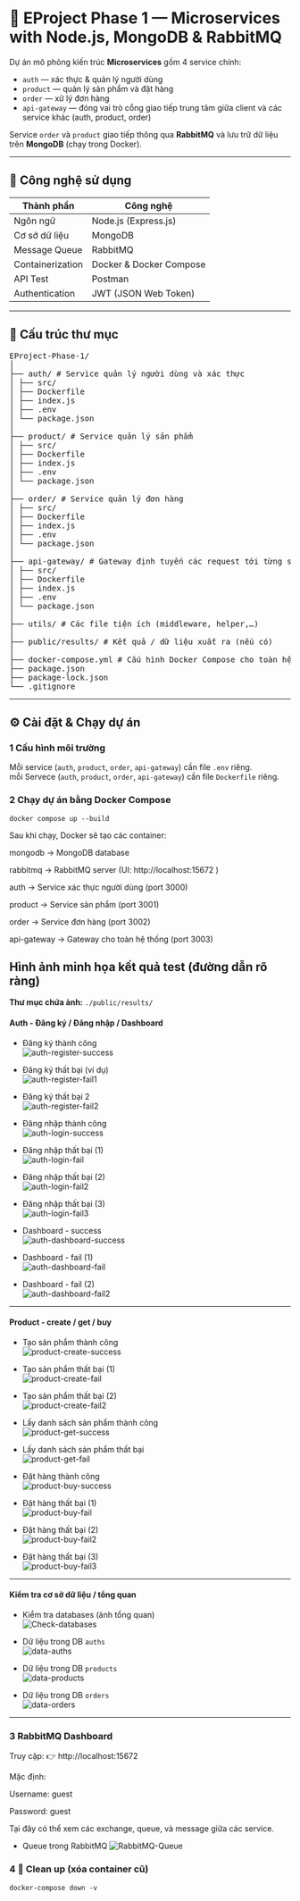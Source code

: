 # 🧩 EProject Phase 1 — Microservices with Node.js, MongoDB & RabbitMQ

Dự án mô phỏng kiến trúc **Microservices** gồm 4 service chính:  
- `auth` — xác thực & quản lý người dùng  
- `product` — quản lý sản phẩm và đặt hàng  
- `order` — xử lý đơn hàng
- `api-gateway` — đóng vai trò cổng giao tiếp trung tâm giữa client và các service khác (auth, product, order)
  
Service `order` và `product` giao tiếp thông qua **RabbitMQ** và lưu trữ dữ liệu trên **MongoDB** (chạy trong Docker).

---

## 🚀 Công nghệ sử dụng

| Thành phần | Công nghệ |
|-------------|------------|
| Ngôn ngữ | Node.js (Express.js) |
| Cơ sở dữ liệu | MongoDB |
| Message Queue | RabbitMQ |
| Containerization | Docker & Docker Compose |
| API Test | Postman |
| Authentication | JWT (JSON Web Token) |

---

## 🧱 Cấu trúc thư mục
<pre>
EProject-Phase-1/
│
├── auth/ # Service quản lý người dùng và xác thực
│ ├── src/
│ ├── Dockerfile
│ ├── index.js
│ ├── .env
│ └── package.json
│
├── product/ # Service quản lý sản phẩm
│ ├── src/
│ ├── Dockerfile
│ ├── index.js
│ ├── .env
│ └── package.json
│
├── order/ # Service quản lý đơn hàng
│ ├── src/
│ ├── Dockerfile
│ ├── index.js
│ ├── .env
│ └── package.json
│
├── api-gateway/ # Gateway định tuyến các request tới từng service
│ ├── src/
│ ├── Dockerfile
│ ├── index.js
│ ├── .env
│ └── package.json
│
├── utils/ # Các file tiện ích (middleware, helper,…)
│
├── public/results/ # Kết quả / dữ liệu xuất ra (nếu có)
│
├── docker-compose.yml # Cấu hình Docker Compose cho toàn hệ thống
├── package.json
├── package-lock.json
└── .gitignore
</pre>

---

## ⚙️ Cài đặt & Chạy dự án

### 1️ Cấu hình môi trường

Mỗi service (`auth`, `product`, `order`, `api-gateway`) cần file `.env` riêng.  
mỗi Servece (`auth`, `product`, `order`, `api-gateway`) cần file `Dockerfile` riêng.

### 2️ Chạy dự án bằng Docker Compose

`docker compose up --build`

Sau khi chạy, Docker sẽ tạo các container:

mongodb → MongoDB database

rabbitmq → RabbitMQ server (UI: http://localhost:15672
)

auth → Service xác thực người dùng (port 3000)

product → Service sản phẩm (port 3001)

order → Service đơn hàng (port 3002)

api-gateway → Gateway cho toàn hệ thống (port 3003)
## Hình ảnh minh họa kết quả test (đường dẫn rõ ràng)

**Thư mục chứa ảnh:** `./public/results/`

#### Auth - Đăng ký / Đăng nhập / Dashboard
- Đăng ký thành công  
  ![auth-register-success](./public/results/auth-register-success.png)  

- Đăng ký thất bại (ví dụ)  
  ![auth-register-fail1](./public/results/auth-register-fail1.png)  

- Đăng ký thất bại 2  
  ![auth-register-fail2](./public/results/auth-register-fail2.png)  

- Đăng nhập thành công  
  ![auth-login-success](./public/results/auth-login-success.png)  

- Đăng nhập thất bại (1)  
  ![auth-login-fail](./public/results/auth-login-fail.png)  

- Đăng nhập thất bại (2)  
  ![auth-login-fail2](./public/results/auth-login-fail2.png)  

- Đăng nhập thất bại (3)  
  ![auth-login-fail3](./public/results/auth-login-fail3.png)  

- Dashboard - success  
  ![auth-dashboard-success](./public/results/auth-dashboard-success.png)  

- Dashboard - fail (1)  
  ![auth-dashboard-fail](./public/results/auth-dashboard-fail.png)  

- Dashboard - fail (2)  
  ![auth-dashboard-fail2](./public/results/auth-dashboard-fail2.png)  

---

#### Product - create / get / buy
- Tạo sản phẩm thành công  
  ![product-create-success](./public/results/product-create-success.png)  

- Tạo sản phẩm thất bại (1)  
  ![product-create-fail](./public/results/product-create-fail.png)  

- Tạo sản phẩm thất bại (2)  
  ![product-create-fail2](./public/results/product-create-fail2.png)  

- Lấy danh sách sản phẩm thành công  
  ![product-get-success](./public/results/product-get-success.png)  

- Lấy danh sách sản phẩm thất bại  
  ![product-get-fail](./public/results/product-get-fail.png)  

- Đặt hàng thành công  
  ![product-buy-success](./public/results/product-buy-success.png)  

- Đặt hàng thất bại (1)  
  ![product-buy-fail](./public/results/product-buy-fail.png)  

- Đặt hàng thất bại (2)  
  ![product-buy-fail2](./public/results/product-buy-fail2.png)  

- Đặt hàng thất bại (3)  
  ![product-buy-fail3](./public/results/product-buy-fail3.png)  

---

#### Kiểm tra cơ sở dữ liệu / tổng quan
- Kiểm tra databases (ảnh tổng quan)  
  ![Check-databases](./public/results/Check-databases.png)  

- Dữ liệu trong DB `auths`  
  ![data-auths](./public/results/data-auths.png)  

- Dữ liệu trong DB `products`  
  ![data-products](./public/results/data-products.png)  

- Dữ liệu trong DB `orders`  
  ![data-orders](./public/results/data-orders.png)  

---

### 3 RabbitMQ Dashboard

Truy cập:
👉 http://localhost:15672

Mặc định:

Username: guest

Password: guest

Tại đây có thể xem các exchange, queue, và message giữa các service.
- Queue trong RabbitMQ 
  ![RabbitMQ-Queue](./public/results/rabbitMQ.png)  

### 4 🧹 Clean up (xóa container cũ)
`docker-compose down -v`
